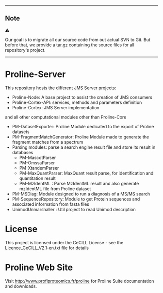 
---

## Note

:warning:

Our goal is to migrate all our source code from out actual SVN to Git.
But before that, we provide a tar.gz containing the source files for all repository's project.

---

# Proline-Server

This repository hosts the different JMS Server projects:
  * Proline-Node: A base project to assist the creation of JMS consumers
  * Proline-Cortex-API: services, methods and parameters definition
  * Proline-Cortex: JMS Server implementation

and all other computational modules other than Proline-Core
  * PM-DatasetExporter: Proline Module dedicated to the export of Proline datasets
  * PM-FragmentMatchGenerator: Proline Module made to generate the fragment matches from a spectrum
  * Parsing modules: parse a search engine result file and store its result in databases
    * PM-MascotParser
    * PM-OmssaParser
    * PM-XtandemParser
    * PM-MaxQuantParser: MaxQuant result parse, for identification and quantitation result
    * PM-MzIdentML :  Parse MzIdentML result and also generate mzIdentML file from Proline dataset
  * PM-MSDiag: Module designed to run a diagnosis of a MS/MS search
  * PM-SequenceRepository: Module to get Protein sequences and associated information from fasta files 
  * UnimodUnmarshaller : Util project to read Unimod description

# License

This project is licensed under the CeCILL License - see the Licence_CeCILL_V2.1-en.txt file for details

# Proline Web Site

 Visit http://www.profiproteomics.fr/proline for Proline Suite documentation and downloads.

